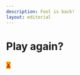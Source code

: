 ```yaml
---
description: Fool is back!
layout: editorial
---
```


# Play again?

### [<mark style="color:red;">⏳</mark>](https://choices.midsumm3r.xyz/)
